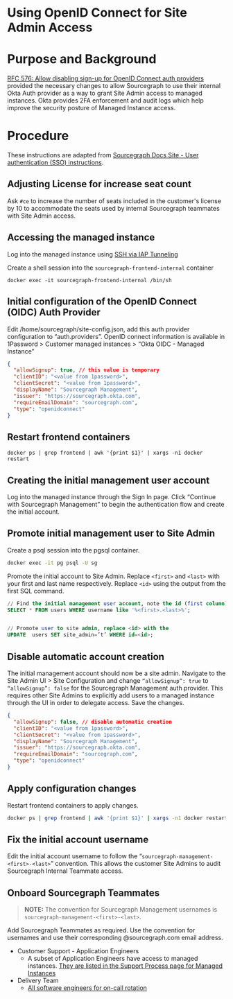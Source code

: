 # Using OpenID Connect for Site Admin Access

# Purpose and Background

[RFC 576: Allow disabling sign-up for OpenID Connect auth providers](https://docs.google.com/document/d/1Op6jum_SQJSU5KeJlJJEED1QYFdXOO30botb3BgEO6U/edit) provided the necessary changes to allow Sourcegraph to use their internal Okta Auth provider as a way to grant Site Admin access to managed instances. Okta provides 2FA enforcement and audit logs which help improve the security posture of Managed Instance access.

# Procedure

These instructions are adapted from [Sourcegraph Docs Site - User authentication (SSO) instructions](https://docs.sourcegraph.com/admin/auth#openid-connect).

## Adjusting License for increase seat count

Ask `#ce` to increase the number of seats included in the customer's license by 10 to accommodate the seats used by internal Sourcegraph teammates with Site Admin access.

## Accessing the managed instance

Log into the managed instance using [SSH via IAP Tunneling](./operations.md/#ssh-access)

Create a shell session into the `sourcegraph-frontend-internal` container

```
docker exec -it sourcegraph-frontend-internal /bin/sh
```

## Initial configuration of the OpenID Connect (OIDC) Auth Provider

Edit /home/sourcegraph/site-config.json, add this auth provider configuration to “auth.providers”. OpenID connect information is available in 1Password > Customer managed instances > “Okta OIDC - Managed Instance”

```json
{
  "allowSignup": true, // this value is temporary
  "clientID": "<value from 1password>",
  "clientSecret": "<value from 1password>",
  "displayName": "Sourcegraph Management",
  "issuer": "https://sourcegraph.okta.com",
  "requireEmailDomain": "sourcegraph.com",
  "type": "openidconnect"
}
```

## Restart frontend containers

```
docker ps | grep frontend | awk '{print $1}' | xargs -n1 docker restart
```

## Creating the initial management user account

Log into the managed instance through the Sign In page. Click “Continue with Sourcegraph Management” to begin the authentication flow and create the initial account.

## Promote initial management user to Site Admin

Create a psql session into the pgsql container.

```bash
docker exec -it pg psql -U sg
```

Promote the initial account to Site Admin. Replace `<first>` and `<last>` with your first and last name respectively. Replace `<id>` using the output from the first SQL command.

```sql
// Find the initial management user account, note the id (first column)
SELECT * FROM users WHERE username like '%<first>.<last>%';


// Promote user to site admin, replace <id> with the
UPDATE  users SET site_admin=’t’ WHERE id=<id>;
```

## Disable automatic account creation

The initial management account should now be a site admin. Navigate to the Site Admin UI > Site Configuration and change `“allowSignup”: true` to `“allowSignup”: false` for the Sourcegraph Management auth provider. This requires other Site Admins to explicitly add users to a managed instance through the UI in order to delegate access. Save the changes.

```json
{
  "allowSignup": false, // disable automatic creation
  "clientID": "<value from 1password>",
  "clientSecret": "<value from 1password>",
  "displayName": "Sourcegraph Management",
  "issuer": "https://sourcegraph.okta.com",
  "requireEmailDomain": "sourcegraph.com",
  "type": "openidconnect"
}
```

## Apply configuration changes

Restart frontend containers to apply changes.

```bash
docker ps | grep frontend | awk '{print $1}' | xargs -n1 docker restart
```

## Fix the initial account username

Edit the initial account username to follow the “`sourcegraph-management-<first>-<last>`” convention. This allows the customer Site Admins to audit Sourcegraph Internal Teammate access.

## Onboard Sourcegraph Teammates

> **NOTE:** The convention for Sourcegraph Management usernames is `sourcegraph-management-<first>-<last>`.

Add Sourcegraph Teammates as required. Use the convention for usernames and use their corresponding @sourcegraph.com email address.

- Customer Support - Application Engineers
  - A subset of Application Engineers have access to managed instances. [They are listed in the Support Process page for Managed Instances](../../ce-support/support/process/support-managed-instances.md#accessing-managed-instances)
- Delivery Team
  - [All software engineers for on-call rotation](../index.md#team)
